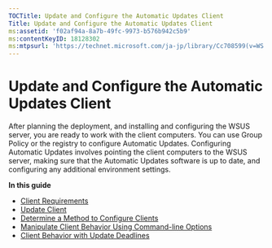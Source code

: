 ```yaml
---
TOCTitle: Update and Configure the Automatic Updates Client
Title: Update and Configure the Automatic Updates Client
ms:assetid: 'f02af94a-8a7b-49fc-9973-b576b942c5b9'
ms:contentKeyID: 18128302
ms:mtpsurl: 'https://technet.microsoft.com/ja-jp/library/Cc708599(v=WS.10)'
---
```


Update and Configure the Automatic Updates Client
=================================================

After planning the deployment, and installing and configuring the WSUS server, you are ready to work with the client computers. You can use Group Policy or the registry to configure Automatic Updates. Configuring Automatic Updates involves pointing the client computers to the WSUS server, making sure that the Automatic Updates software is up to date, and configuring any additional environment settings.

**In this guide**

-   [Client Requirements](https://technet.microsoft.com/fcdd1a2c-8a30-46f8-a616-5c5f4f34cc23)
-   [Update Client](https://technet.microsoft.com/10d1654b-cc12-48a1-a913-aa8e8eebd743)
-   [Determine a Method to Configure Clients](https://technet.microsoft.com/a6c7fdf1-2256-4436-90f7-7111ba60d95d)
-   [Manipulate Client Behavior Using Command-line Options](https://technet.microsoft.com/c518f079-b877-4832-9aeb-d42ed397ca1e)
-   [Client Behavior with Update Deadlines](https://technet.microsoft.com/d0a7ccc7-400f-4f82-9bf4-8cb6521d724d)
